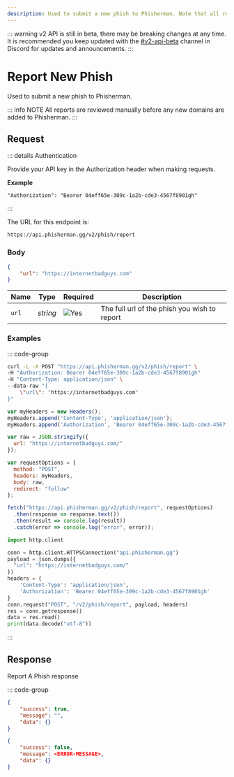 ```yaml
---
description: Used to submit a new phish to Phisherman. Note that all reports are reviewed manually before any new domains are added to Phisherman.
---
```


::: warning
v2 API is still in beta, there may be breaking changes at any time. It is recommended you keep updated with the [#v2-api-beta](https://discord.com/channels/878130674844979210/904090622208663632) channel in Discord for updates and announcements.
:::

# Report New Phish <Badge type="warning" text="POST" />

Used to submit a new phish to Phisherman.

::: info NOTE
All reports are reviewed manually before any new domains are added to Phisherman.
:::

## Request

::: details Authentication

Provide your API key in the Authorization header when making requests.

**Example**

```
"Authorization": "Bearer 04eff65e-309c-1a2b-cde3-4567f8901gh"
```

:::

The URL for this endpoint is:

```
https://api.phisherman.gg/v2/phish/report
```

### Body

```json
{
	"url": "https://internetbadguys.com"
}
```

| Name  | Type     | Required                        | Description                                  |
| ----- | -------- | ------------------------------- | -------------------------------------------- |
| `url` | _string_ | ![Yes](/images/green-check.png) | The full url of the phish you wish to report |

### Examples

::: code-group

```sh [CURL]
curl -L -X POST "https://api.phisherman.gg/v2/phish/report" \
-H "Authorization: Bearer 04eff65e-309c-1a2b-cde3-4567f8901gh"
-H "Content-Type: application/json" \
--data-raw "{
    \"url\": "https://internetbadguys.com"
}"

```

```js [Javascript]
var myHeaders = new Headers();
myHeaders.append('Content-Type', 'application/json');
myHeaders.append('Authorization', 'Bearer 04eff65e-309c-1a2b-cde3-4567f8901gh');

var raw = JSON.stringify({
  url: "https://internetbadguys.com/"
});

var requestOptions = {
  method: "POST",
  headers: myHeaders,
  body: raw,
  redirect: "follow"
};

fetch("https://api.phisherman.gg/v2/phish/report", requestOptions)
  .then(response => response.text())
  .then(result => console.log(result))
  .catch(error => console.log("error", error));
```

```py [Python]
import http.client

conn = http.client.HTTPSConnection("api.phisherman.gg")
payload = json.dumps({
  "url": "https://internetbadguys.com/"
})
headers = {
	'Content-Type': 'application/json',
	'Authorization': 'Bearer 04eff65e-309c-1a2b-cde3-4567f8901gh'
}
conn.request("POST", "/v2/phish/report", payload, headers)
res = conn.getresponse()
data = res.read()
print(data.decode("utf-8"))
```

:::

## Response

Report A Phish response

::: code-group

```json [HTTP201]
{
	"success": true,
	"message": "",
	"data": {}
}
```

```json [HTTP400]
{
	"success": false,
	"message": <ERROR-MESSAGE>,
	"data": {}
}
```

